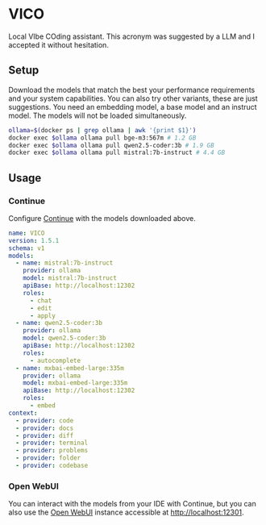 # VICO

Local VIbe COding assistant. This acronym was suggested by a LLM and I accepted
it without hesitation.

## Setup

Download the models that match the best your performance requirements and your
system capabilities. You can also try other variants, these are just
suggestions. You need an embedding model, a base model and an instruct model.
The models will not be loaded simultaneously.

```bash
ollama=$(docker ps | grep ollama | awk '{print $1}')
docker exec $ollama ollama pull bge-m3:567m # 1.2 GB
docker exec $ollama ollama pull qwen2.5-coder:3b # 1.9 GB
docker exec $ollama ollama pull mistral:7b-instruct # 4.4 GB
```

## Usage

### Continue

Configure [Continue](https://www.continue.dev) with the models downloaded above.

```yaml
name: VICO
version: 1.5.1
schema: v1
models:
  - name: mistral:7b-instruct
    provider: ollama
    model: mistral:7b-instruct
    apiBase: http://localhost:12302
    roles:
      - chat
      - edit
      - apply
  - name: qwen2.5-coder:3b
    provider: ollama
    model: qwen2.5-coder:3b
    apiBase: http://localhost:12302
    roles:
      - autocomplete
  - name: mxbai-embed-large:335m
    provider: ollama
    model: mxbai-embed-large:335m
    apiBase: http://localhost:12302
    roles:
      - embed
context:
  - provider: code
  - provider: docs
  - provider: diff
  - provider: terminal
  - provider: problems
  - provider: folder
  - provider: codebase
```

### Open WebUI

You can interact with the models from your IDE with Continue, but you can also
use the [Open WebUI](https://openwebui.com) instance accessible at
[http://localhost:12301](http://localhost:12301).
